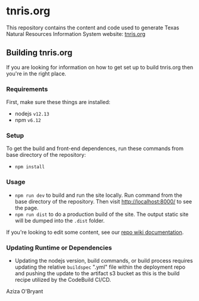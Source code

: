 # tnris.org

This repository contains the content and code used to generate Texas Natural
Resources Information System website: [tnris.org](http://tnris.org)

## Building tnris.org

If you are looking for information on how to get set up to build tnris.org then
you're in the right place.

### Requirements

First, make sure these things are installed:

 - nodejs `v12.13`
 - npm `v6.12`

### Setup

To get the build and front-end dependences, run these commands from base
directory of the repository:

 - `npm install`

### Usage

* `npm run dev` to build and run the site locally. Run command from the base directory of the repository. Then visit [http://localhost:8000/](http://localhost:8000/) to see the page.
* `npm run dist` to do a production build of the site. The output static site will be dumped into the `.dist` folder.

If you're looking to edit some content, see our [repo wiki documentation](https://github.com/TNRIS/tnris.org/wiki).

### Updating Runtime or Dependencies

* Updating the nodejs version, build commands, or build process requires updating the relative `buildspec` ".yml" file within the deployment repo and pushing the update to the artifact s3 bucket as this is the build recipe utilized by the CodeBuild CI/CD.

Aziza O'Bryant  